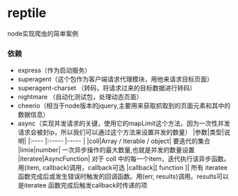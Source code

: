 # reptile
node实现爬虫的简单案例
### 依赖
- express（作为启动服务）
- superagent（这个包作为客户端请求代理模块，用他来请求目标页面）
- superagent-charset （转码，将请求过来的目标数据进行转码）
- nightmare （自动化测试包，处理动态页面）
- cheerio（相当于node版本的jquery,主要用来获取抓取到的页面元素和其中的数据信息）
- async（实现并发请求的关键，使用它的mapLimit这个方法，因为一次性并发请求会被封ip，所以我们可以通过这个方法来设置并发的数量）
|参数|类型|说明|
|:----    |:----- |-----   |
 |coll|Array / Iterable / object|          要迭代的集合
 |limie|number|              一次异步操作的最大数量,也就是并发的数量设置
 |iteratee|AsyncFunction|               对于 coll 中的每一个item，迭代执行该异步函数。用(item, callback)调用，callback可选
 |callback|[ function ]|        所有 iteratee函数完成后或发生错误时触发的回调函数。用(err, results)调用。results可以是iteratee 函数完成后触发callback时传递的项

